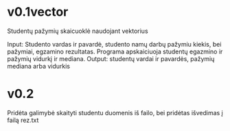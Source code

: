# v0.1vector

Studentų pažymių skaicuoklė naudojant vektorius

Input: Studento vardas ir pavardė, studento namų darbų pažymiu kiekis, bei pažymiai, egzamino rezultatas.
Programa apskaiciuoja studentų egazmino ir pažymių vidurkį ir mediana.
Output: studentų vardai ir pavardės, pažymių mediana arba vidurkis
# v0.2

Pridėta galimybė skaityti studentu duomenis iš failo, bei pridėtas išvedimas į failą rez.txt
